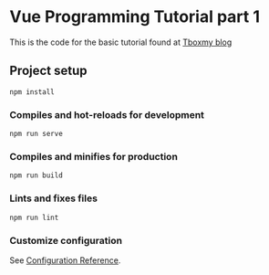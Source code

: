 # Vue Programming Tutorial part 1

This is the code for the basic tutorial found at [Tboxmy blog](https://tboxmy.blogspot.com/2021/11/building-vue-single-page-application.html)

## Project setup

```
npm install
```

### Compiles and hot-reloads for development

```
npm run serve
```

### Compiles and minifies for production

```
npm run build
```

### Lints and fixes files

```
npm run lint
```

### Customize configuration

See [Configuration Reference](https://cli.vuejs.org/config/).
